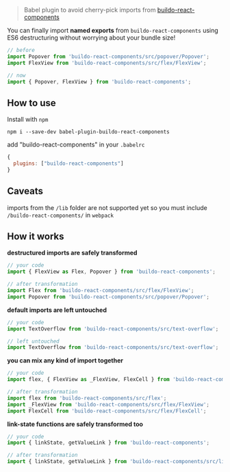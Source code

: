 > Babel plugin to avoid cherry-pick imports from [buildo-react-components](https://github.com/buildo/react-components)

You can finally import **named exports** from `buildo-react-components` using ES6 destructuring without worrying about your bundle size!

```js
// before
import Popover from 'buildo-react-components/src/popover/Popover';
import FlexView from 'buildo-react-components/src/flex/FlexView';

// now
import { Popover, FlexView } from 'buildo-react-components';
```

## How to use
Install with `npm`

`npm i --save-dev babel-plugin-buildo-react-components`

add "buildo-react-components" in your `.babelrc`
```js
{
  plugins: ["buildo-react-components"]
}
```

## Caveats
imports from the `/lib` folder are not supported yet so you must include `/buildo-react-components/` in `webpack`

## How it works

**destructured imports are safely transformed**
```js
// your code
import { FlexView as Flex, Popover } from 'buildo-react-components';

// after transformation
import Flex from 'buildo-react-components/src/flex/FlexView';
import Popover from 'buildo-react-components/src/popover/Popover';
```

**default imports are left untouched**
```js
// your code
import TextOverflow from 'buildo-react-components/src/text-overflow';

// left untouched
import TextOverflow from 'buildo-react-components/src/text-overflow';
```

**you can mix any kind of import together**
```js
// your code
import flex, { FlexView as _FlexView, FlexCell } from 'buildo-react-components/src/flex';

// after transformation
import flex from 'buildo-react-components/src/flex';
import _FlexView from 'buildo-react-components/src/flex/FlexView';
import FlexCell from 'buildo-react-components/src/flex/FlexCell';
```

**link-state functions are safely transformed too**
```js
// your code
import { linkState, getValueLink } from 'buildo-react-components';

// after transformation
import { linkState, getValueLink } from 'buildo-react-components/src/link-state';
```
